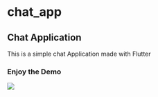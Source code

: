 # chat_app


## Chat Application
This is a simple chat Application made with Flutter


### Enjoy the Demo
![](https://github.com/albusaidyy/chat_app/blob/master/assets/chat_app%20demo.gif)
